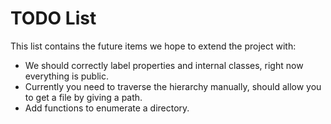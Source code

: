 # TODO List #
This list contains the future items we hope to extend the project with:
  * We should correctly label properties and internal classes, right now everything is public.
  * Currently you need to traverse the hierarchy manually, should allow you to get a file by giving a path.
  * Add functions to enumerate a directory.